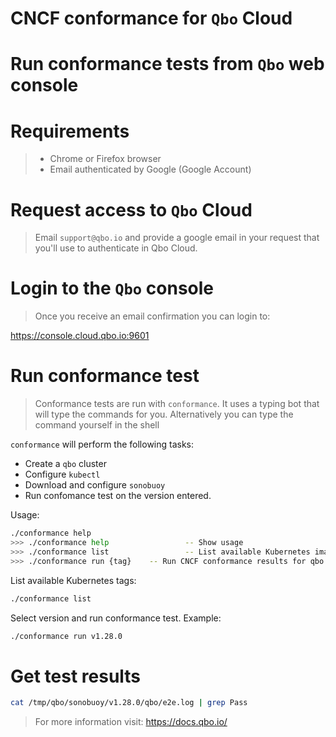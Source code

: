 # CNCF conformance for `Qbo` Cloud

# Run conformance tests from `Qbo` web console
# Requirements
> * Chrome or Firefox browser
> * Email authenticated by Google (Google Account)

# Request access to `Qbo` Cloud

> Email `support@qbo.io` and provide a google email in your request that you'll use to authenticate in Qbo Cloud.

# Login to the `Qbo` console

> Once you receive an email confirmation you can login to:

https://console.cloud.qbo.io:9601

# Run conformance test

> Conformance tests are run with `conformance`. It uses a typing bot that will type the commands for you. Alternatively you can type the command yourself in the shell


`conformance` will perform the following tasks:
* Create a `qbo` cluster
* Configure `kubectl`
* Download and configure `sonobuoy` 
* Run confomance test on the version entered.

Usage:

```bash
./conformance help
>>> ./conformance help                 -- Show usage
>>> ./conformance list                 -- List available Kubernetes image tags
>>> ./conformance run {tag}    -- Run CNCF conformance results for qbo
```

List available Kubernetes tags:

```bash
./conformance list
```
Select version and run conformance test. Example: 
```bash
./conformance run v1.28.0
```
# Get test results
```bash
cat /tmp/qbo/sonobuoy/v1.28.0/qbo/e2e.log | grep Pass
```
> For more information visit: https://docs.qbo.io/
